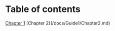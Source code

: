 Table of contents
=================

[Chapter 1](Learning-github/docs/Guide1/Chapter1.md)
[Chapter 2}(/docs/Guide1/Chapter2.md)

